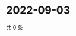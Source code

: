 # 2022-09-03

共 0 条

<!-- BEGIN WEIBO -->
<!-- 最后更新时间 Sat Sep 03 2022 17:01:22 GMT+0800 (China Standard Time) -->

<!-- END WEIBO -->
